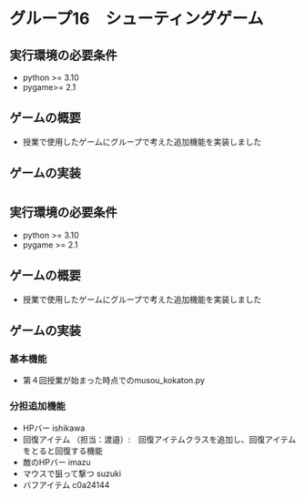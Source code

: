 # グループ16　シューティングゲーム

## 実行環境の必要条件
* python >= 3.10 
* pygame>= 2.1

## ゲームの概要
* 授業で使用したゲームにグループで考えた追加機能を実装しました

## ゲームの実装
#
## 実行環境の必要条件
* python >= 3.10
* pygame >= 2.1

## ゲームの概要
* 授業で使用したゲームにグループで考えた追加機能を実装しました

## ゲームの実装
### 基本機能
* 第４回授業が始まった時点でのmusou_kokaton.py

### 分担追加機能
* HPバー    ishikawa
* 回復アイテム  （担当：渡邉）:　回復アイテムクラスを追加し、回復アイテムをとると回復する機能
* 敵のHPバー    imazu
* マウスで狙って撃つ suzuki
* バフアイテム c0a24144